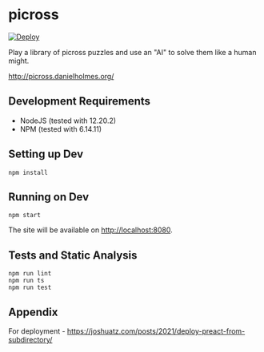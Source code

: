 # picross

[![Deploy](https://github.com/danielholmes/picross/actions/workflows/deploy.yml/badge.svg)](https://github.com/danielholmes/picross/actions/workflows/deploy.yml)

Play a library of picross puzzles and use an "AI" to solve them like a human might.

<http://picross.danielholmes.org/>


## Development Requirements

 - NodeJS (tested with 12.20.2)
 - NPM (tested with 6.14.11)


## Setting up Dev

`npm install`


## Running on Dev

`npm start`

The site will be available on <http://localhost:8080>.


## Tests and Static Analysis

```
npm run lint
npm run ts
npm run test
```


## Appendix

For deployment - <https://joshuatz.com/posts/2021/deploy-preact-from-subdirectory/>

